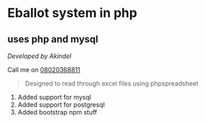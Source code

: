 #  Eballot system in php

## uses php and mysql

*Developed by Akindel*

Call me on [08020368811](tel:08020368811)

>  Designed to read through excel files using phpspreadsheet


1. Added support for mysql
2. Added support for postgresql
3. Added bootstrap npm stuff






